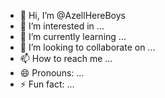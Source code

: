 - 👋 Hi, I’m @AzellHereBoys
- 👀 I’m interested in ...
- 🌱 I’m currently learning ...
- 💞️ I’m looking to collaborate on ...
- 📫 How to reach me ...
- 😄 Pronouns: ...
- ⚡ Fun fact: ...

<!---
AzellHereBoys/AzellHereBoys is a ✨ special ✨ repository because its `README.md` (this file) appears on your GitHub profile.
You can click the Preview link to take a look at your changes.
--->
